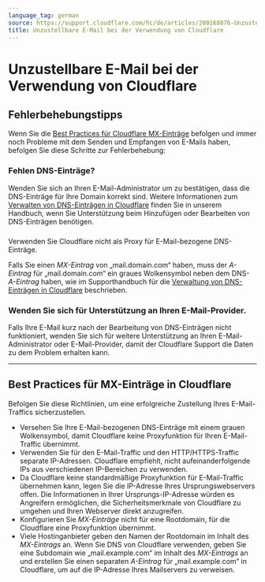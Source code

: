 ```yaml
---
language_tag: german
source: https://support.cloudflare.com/hc/de/articles/200168876-Unzustellbare-E-Mail-bei-der-Verwendung-von-Cloudflare
title: Unzustellbare E-Mail bei der Verwendung von Cloudflare 
---
```


# Unzustellbare E-Mail bei der Verwendung von Cloudflare 



## Fehlerbehebungstipps

Wenn Sie die [Best Practices für Cloudflare MX-Einträge](https://support.cloudflare.com/hc/de/articles/200168876-Unzustellbare-E-Mail-bei-der-Verwendung-von-Cloudflare#h.sf43uhyy1ztk) befolgen und immer noch Probleme mit dem Senden und Empfangen von E-Mails haben, befolgen Sie diese Schritte zur Fehlerbehebung:

### Fehlen DNS-Einträge?

Wenden Sie sich an Ihren E-Mail-Administrator um zu bestätigen, dass die DNS-Einträge für Ihre Domain korrekt sind. Weitere Informationen zum [Verwalten von DNS-Einträgen in Cloudflare](https://support.cloudflare.com/hc/en-us/articles/360019093151) finden Sie in unserem Handbuch, wenn Sie Unterstützung beim Hinzufügen oder Bearbeiten von DNS-Einträgen benötigen.

###   
Verwenden Sie Cloudflare nicht als Proxy für E-Mail-bezogene DNS-Einträge.

Falls Sie einen _MX-Eintrag_ von „mail.domain.com“ haben, muss der _A-Eintrag_ für „mail.domain.com“ ein graues Wolkensymbol neben dem DNS-_A-Eintrag_ haben, wie im Supporthandbuch für die [Verwaltung von DNS-Einträgen in Cloudflare](https://support.cloudflare.com/hc/en-us/articles/360019093151) beschrieben.

### Wenden Sie sich für Unterstützung an Ihren E-Mail-Provider.

Falls Ihre E-Mail kurz nach der Bearbeitung von DNS-Einträgen nicht funktioniert, wenden Sie sich für weitere Unterstützung an Ihren E-Mail-Administrator oder E-Mail-Provider, damit der Cloudflare Support die Daten zu dem Problem erhalten kann.

___

## Best Practices für MX-Einträge in Cloudflare

Befolgen Sie diese Richtlinien, um eine erfolgreiche Zustellung Ihres E-Mail-Traffics sicherzustellen.

-   Versehen Sie Ihre E-Mail-bezogenen DNS-Einträge mit einem grauen Wolkensymbol, damit Cloudflare keine Proxyfunktion für Ihren E-Mail-Traffic übernimmt.
-   Verwenden Sie für den E-Mail-Traffic und den HTTP/HTTPS-Traffic separate IP-Adressen. Cloudflare empfiehlt, nicht aufeinanderfolgende IPs aus verschiedenen IP-Bereichen zu verwenden.
-   Da Cloudflare keine standardmäßige Proxyfunktion für E-Mail-Traffic übernehmen kann, legen Sie die IP-Adresse Ihres Ursprungswebservers offen. Die Informationen in Ihrer Ursprungs-IP-Adresse würden es Angreifern ermöglichen, die Sicherheitsmerkmale von Cloudflare zu umgehen und Ihren Webserver direkt anzugreifen.
-   Konfigurieren Sie _MX-Einträge_ nicht für eine Rootdomain, für die Cloudflare eine Proxyfunktion übernimmt.
-   Viele Hostinganbieter geben den Namen der Rootdomain im Inhalt des _MX-Eintrags_ an. Wenn Sie DNS von Cloudflare verwenden, geben Sie eine Subdomain wie „mail.example.com“ im Inhalt des _MX-Eintrags_ an und erstellen Sie einen separaten _A-Eintrag_ für „mail.example.com“ in Cloudflare, um auf die IP-Adresse Ihres Mailservers zu verweisen.
